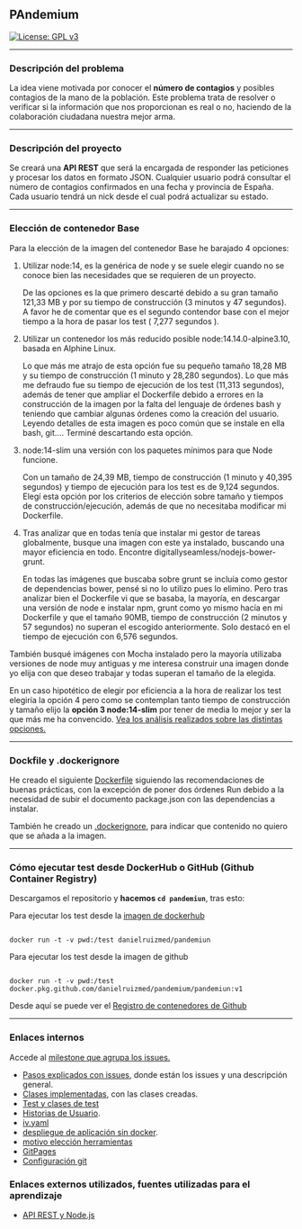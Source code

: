 
## PAndemium
[![License: GPL v3](https://img.shields.io/badge/License-GPLv3-blue.svg)](https://www.gnu.org/licenses/gpl-3.0)

---

### Descripción del problema

La idea viene motivada por conocer el **número de contagios** y posibles contagios de la mano de la población. Este problema trata de resolver o verificar si la información que nos proporcionan es real o no, haciendo de la colaboración ciudadana nuestra mejor arma.

---

### Descripción del proyecto

Se creará una **API REST** que será la encargada de responder las peticiones y procesar los datos en formato JSON. Cualquier usuario podrá consultar el número de contagios confirmados en una fecha y provincia de España. Cada usuario tendrá un nick desde el cual podrá actualizar su
estado.

---

### Elección de contenedor Base

Para la elección de la imagen del contenedor Base he barajado 4 opciones:

1. Utilizar node:14, es la genérica de node y se suele elegir cuando no se conoce bien las necesidades que se requieren de un proyecto.

	De las opciones es la que primero descarté debido a su gran tamaño 121,33 MB y por su   		tiempo de construcción (3 minutos y 47 segundos). A favor he de comentar que es el segundo		contendor base con el mejor tiempo a la hora de pasar los test ( 7,277 segundos ).

2. Utilizar un contenedor los más reducido posible node:14.14.0-alpine3.10, basada en Alphine Linux.

	Lo que más me atrajo de esta opción fue su pequeño tamaño 18,28 MB y su tiempo de     		construcción (1 minuto y 28,280 segundos). Lo que más me defraudo fue su tiempo de         		ejecución de los test (11,313 segundos), además de tener que ampliar el Dockerfile debido a     	errores en la construcción de la imagen por la falta del lenguaje de órdenes bash y        		teniendo que cambiar algunas órdenes como la creación del usuario. Leyendo detalles de     		esta imagen es poco común que se instale en ella bash, git.... Terminé descartando esta opción.

3. node:14-slim una versión con los paquetes mínimos para que Node funcione.

	Con un tamaño de 24,39 MB, tiempo de construcción (1 minuto y 40,395 segundos) y tiempo de ejecución para los test es de 9,124 segundos. Elegí esta opción por los criterios de    		elección sobre tamaño y tiempos de construcción/ejecución, además de que no necesitaba    		modificar mi Dockerfile.

4. Tras analizar que en todas tenía que instalar mi gestor de tareas globalmente, busque una imagen con este ya instalado, buscando una mayor eficiencia en todo. Encontre digitallyseamless/nodejs-bower-grunt.

	En todas las imágenes que buscaba sobre grunt se incluía como gestor de dependencias      		bower, pensé si no lo utilizo pues lo elimino. Pero tras analizar bien el Dockerfile vi que se basaba, la mayoría, en descargar una versión de node e instalar npm, grunt como yo mismo hacía en mi Dockerfile y que el tamaño 90MB, tiempo de construcción (2 minutos y 57 segundos) no superan el escogido anteriormente. Solo destacó en el tiempo de ejecución con 6,576 segundos.

También busqué imágenes con Mocha instalado pero la mayoría utilizaba versiones de node muy antiguas y me interesa construir una imagen donde yo elija con que deseo trabajar y todas superan el tamaño de la elegida.

En un caso hipotético de elegir por eficiencia a la hora de realizar los test elegiría la opción 4 pero como se contemplan tanto tiempo de construcción y tamaño elijo la **opción 3 node:14-slim** por tener de media lo mejor y ser la que más me ha convencido. [Vea los análisis realizados sobre las distintas opciones.](docs/contenedor_base.md)

---

### Dockfile y .dockerignore

He creado el siguiente [Dockerfile](pandemiun/Dockerfile) siguiendo las recomendaciones de buenas prácticas, con la excepción de poner dos órdenes Run debido a la necesidad de subir el documento package.json con las dependencias a instalar.

También he creado un [.dockerignore](pandemiun/.dockerignore), para indicar que contenido no quiero que se añada a la imagen.

---

### Cómo ejecutar test desde DockerHub o GitHub (Github Container Registry)

Descargamos el repositorio y **hacemos `cd pandemiun`**, tras esto:

Para ejecutar los test desde la [imagen de dockerhub](https://hub.docker.com/r/danielruizmed/pandemiun)

~~~

docker run -t -v pwd:/test danielruizmed/pandemiun

~~~

Para ejecutar los test desde la imagen de github

~~~

docker run -t -v pwd:/test docker.pkg.github.com/danielruizmed/pandemium/pandemiun:v1

~~~

Desde aquí se puede ver el [Registro de contenedores de Github](https://github.com/DanielRuizMed/PAndemium/packages/471277)

---

### Enlaces internos

Accede al [milestone que agrupa los issues.](https://github.com/DanielRuizMed/PAndemium/milestone/8)

- [Pasos explicados con issues](docs/pasos.md), donde están los issues y una descripción general.
- [Clases implementadas](pandemiun/src/class), con las clases creadas.
- [Test y clases de test](pandemiun/test)
- [Historias de Usuario](https://github.com/DanielRuizMed/PAndemium/milestone/9).
- [iv.yaml](iv.yaml)
- [despliegue de aplicación sin docker](docs/despliegue.md).
- [motivo elección herramientas](docs/motivo.md)
- [GitPages](https://danielruizmed.github.io/PAndemium/)
- [Configuración git](https://github.com/DanielRuizMed/PAndemium/blob/master/docs/config.md)

### Enlaces externos utilizados, fuentes utilizadas para el aprendizaje
- [API REST y Node.js](https://www.youtube.com/watch?v=bK3AJfs7qNY)